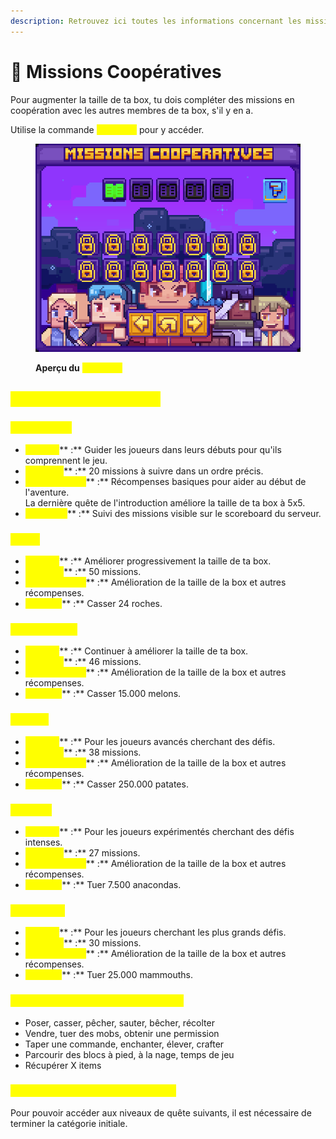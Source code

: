 ```yaml
---
description: Retrouvez ici toutes les informations concernant les missions coopératives
---
```


# 📜 Missions Coopératives

Pour augmenter la taille de ta box, tu dois compléter des missions en coopération avec les autres membres de ta box, s'il y en a.&#x20;

Utilise la commande <mark style="color:yellow;">**`/missions`**</mark> pour y accéder.

<figure><img src="../../.gitbook/assets/image (1) (1) (1) (1) (1).png" alt=""><figcaption><p><strong>Aperçu du</strong> <mark style="color:yellow;"><strong><code>/missions</code></strong></mark></p></figcaption></figure>

## <mark style="color:yellow;">Catégories de missions</mark>

### <mark style="color:yellow;">Introduction</mark>

* <mark style="color:yellow;">**Objectif**</mark>** :** Guider les joueurs dans leurs débuts pour qu'ils comprennent le jeu.
* <mark style="color:yellow;">**Missions**</mark>** :** 20 missions à suivre dans un ordre précis.
* <mark style="color:yellow;">**Récompenses**</mark>** :** Récompenses basiques pour aider au début de l'aventure. \
  La dernière quête de l'introduction améliore la taille de ta box à 5x5.
* <mark style="color:yellow;">**Affichage**</mark>** :** Suivi des missions visible sur le scoreboard du serveur.

### <mark style="color:yellow;">Facile</mark>

* <mark style="color:yellow;">**Objectif**</mark>** :** Améliorer progressivement la taille de ta box.
* <mark style="color:yellow;">**Missions**</mark>** :** 50 missions.
* <mark style="color:yellow;">**Récompenses**</mark>** :** Amélioration de la taille de la box et autres récompenses.
* <mark style="color:yellow;">**Exemple**</mark>** :** Casser 24 roches.

### <mark style="color:yellow;">**Intermédiaire**</mark>

* <mark style="color:yellow;">**Objectif**</mark>** :** Continuer à améliorer la taille de ta box.
* <mark style="color:yellow;">**Missions**</mark>** :** 46 missions.
* <mark style="color:yellow;">**Récompenses**</mark>** :** Amélioration de la taille de la box et autres récompenses.
* <mark style="color:yellow;">**Exemple**</mark>** :** Casser 15.000 melons.

### <mark style="color:yellow;">Difficile</mark>

* <mark style="color:yellow;">**Objectif**</mark>** :** Pour les joueurs avancés cherchant des défis.
* <mark style="color:yellow;">**Missions**</mark>** :** 38 missions.
* <mark style="color:yellow;">**Récompenses**</mark>** :** Amélioration de la taille de la box et autres récompenses.
* <mark style="color:yellow;">**Exemple**</mark>** :** Casser 250.000 patates.

### <mark style="color:yellow;">Extrême</mark>

* <mark style="color:yellow;">**Objectif**</mark>** :** Pour les joueurs expérimentés cherchant des défis intenses.
* <mark style="color:yellow;">**Missions**</mark>** :** 27 missions.
* <mark style="color:yellow;">**Récompenses**</mark>** :** Amélioration de la taille de la box et autres récompenses.
* <mark style="color:yellow;">**Exemple**</mark>** :** Tuer 7.500 anacondas.

### <mark style="color:yellow;">**Impossible**</mark>

* <mark style="color:yellow;">**Objectif**</mark>** :** Pour les joueurs cherchant les plus grands défis.
* <mark style="color:yellow;">**Missions**</mark>** :** 30 missions.
* <mark style="color:yellow;">**Récompenses**</mark>** :** Amélioration de la taille de la box et autres récompenses.
* <mark style="color:yellow;">**Exemple**</mark>** :** Tuer 25.000 mammouths.

### <mark style="color:yellow;">**Types de tâches dans les missions**</mark>

* Poser, casser, pêcher, sauter, bêcher, récolter
* Vendre, tuer des mobs, obtenir une permission
* Taper une commande, enchanter, élever, crafter
* Parcourir des blocs à pied, à la nage, temps de jeu
* Récupérer X items

### <mark style="color:yellow;">Or</mark><mark style="color:yellow;">**dre de réalisation des missions**</mark>&#x20;

Pour pouvoir accéder aux niveaux de quête suivants, il est nécessaire de terminer la catégorie initiale.
